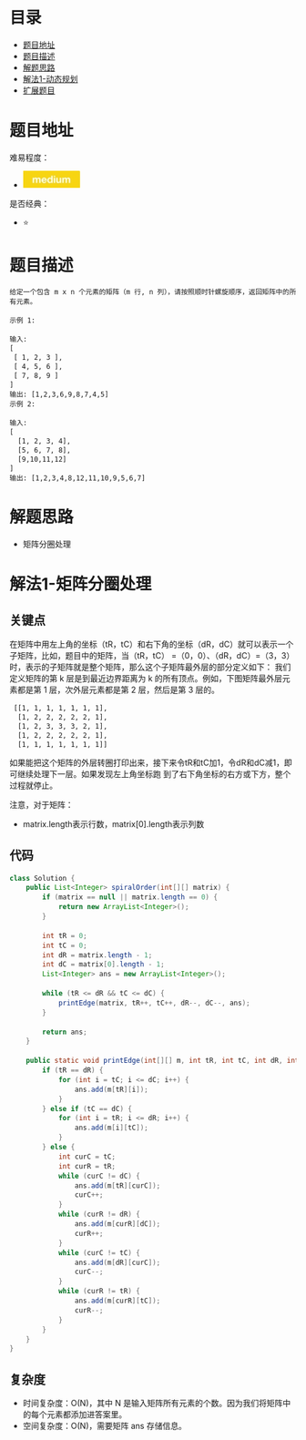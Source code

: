 # 目录
* [题目地址](#题目地址)
* [题目描述](#题目描述)
* [解题思路](#解题思路)
* [解法1-动态规划](#解法1-动态规划)
* [扩展题目](#扩展题目)



# 题目地址
难易程度：
- ![medium.jpg](../.images/medium.jpg)

是否经典：
- ⭐️


# 题目描述
```$xslt
给定一个包含 m x n 个元素的矩阵（m 行, n 列），请按照顺时针螺旋顺序，返回矩阵中的所有元素。

示例 1:

输入:
[
 [ 1, 2, 3 ],
 [ 4, 5, 6 ],
 [ 7, 8, 9 ]
]
输出: [1,2,3,6,9,8,7,4,5]
示例 2:

输入:
[
  [1, 2, 3, 4],
  [5, 6, 7, 8],
  [9,10,11,12]
]
输出: [1,2,3,4,8,12,11,10,9,5,6,7]
```


# 解题思路
- 矩阵分圈处理


# 解法1-矩阵分圈处理
## 关键点
在矩阵中用左上角的坐标（tR，tC）和右下角的坐标（dR，dC）就可以表示一个子矩阵，比如，题目中的矩阵，当（tR，tC） =（0，0）、（dR，dC）=（3，3）时，表示的子矩阵就是整个矩阵，那么这个子矩阵最外层的部分定义如下：
我们定义矩阵的第 k 层是到最近边界距离为 k 的所有顶点。例如，下图矩阵最外层元素都是第 1 层，次外层元素都是第 2 层，然后是第 3 层的。
```$xslt
 [[1, 1, 1, 1, 1, 1, 1],
  [1, 2, 2, 2, 2, 2, 1],
  [1, 2, 3, 3, 3, 2, 1],
  [1, 2, 2, 2, 2, 2, 1],
  [1, 1, 1, 1, 1, 1, 1]]
```

如果能把这个矩阵的外层转圈打印出来，接下来令tR和tC加1，令dR和dC减1，即可继续处理下一层。如果发现左上角坐标跑 到了右下角坐标的右方或下方，整个过程就停止。

注意，对于矩阵：
- matrix.length表示行数，matrix[0].length表示列数

## 代码
```Java
class Solution {
    public List<Integer> spiralOrder(int[][] matrix) {
        if (matrix == null || matrix.length == 0) {
            return new ArrayList<Integer>();
        }

        int tR = 0;
        int tC = 0;
        int dR = matrix.length - 1;
        int dC = matrix[0].length - 1;
        List<Integer> ans = new ArrayList<Integer>();

        while (tR <= dR && tC <= dC) {
            printEdge(matrix, tR++, tC++, dR--, dC--, ans);
        }

        return ans;
    }

    public static void printEdge(int[][] m, int tR, int tC, int dR, int dC, List<Integer> ans) {
        if (tR == dR) {
            for (int i = tC; i <= dC; i++) {
                ans.add(m[tR][i]);
            }
        } else if (tC == dC) {
            for (int i = tR; i <= dR; i++) {
                ans.add(m[i][tC]);
            }
        } else {
            int curC = tC;
            int curR = tR;
            while (curC != dC) {
                ans.add(m[tR][curC]);
                curC++;
            }
            while (curR != dR) {
                ans.add(m[curR][dC]);
                curR++;
            }
            while (curC != tC) {
                ans.add(m[dR][curC]);
                curC--;
            }
            while (curR != tR) {
                ans.add(m[curR][tC]);
                curR--;
            }
        }
    }
}
```


## 复杂度
- 时间复杂度：O(N)，其中 N 是输入矩阵所有元素的个数。因为我们将矩阵中的每个元素都添加进答案里。
- 空间复杂度：O(N)，需要矩阵 ans 存储信息。
